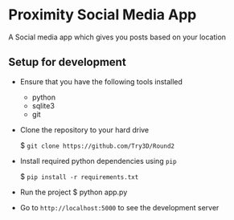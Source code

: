 # Proximity Social Media App

A Social media app which gives you posts based on your location

## Setup for development

- Ensure that you have the following tools installed
    - python
    - sqlite3
    - git
- Clone the repository to your hard drive

    $ `git clone https://github.com/Try3D/Round2`
- Install required python dependencies using `pip`

    $ `pip install -r requirements.txt`
- Run the project
$ python app.py
- Go to `http://localhost:5000` to see the development server
